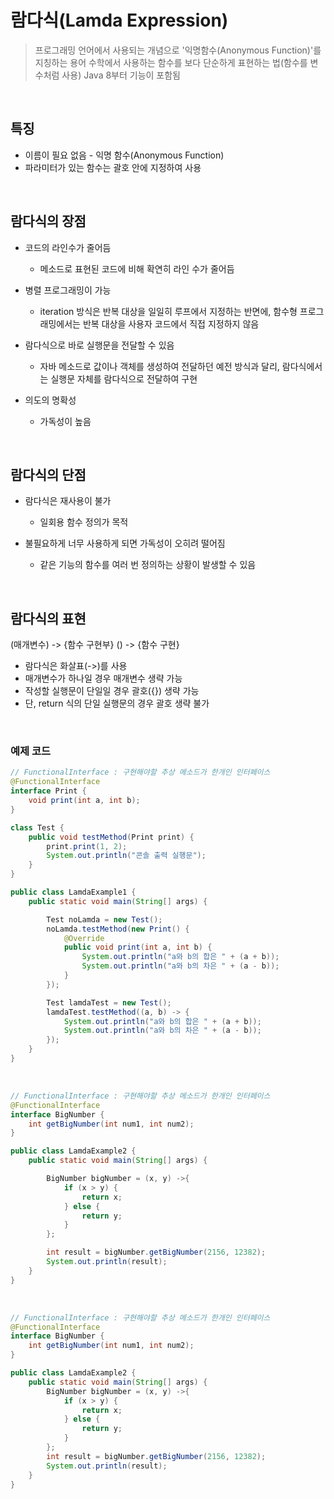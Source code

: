# 람다식(Lamda Expression)
>프로그래밍 언어에서 사용되는 개념으로 '익명함수(Anonymous Function)'를 지칭하는 용어
>수학에서 사용하는 함수를 보다 단순하게 표현하는 법(함수를 변수처럼 사용)
>Java 8부터 기능이 포함됨

<br>

## 특징
  * 이름이 필요 없음 - 익명 함수(Anonymous Function)
  * 파라미터가 있는 함수는 괄호 안에 지정하여 사용

<br>

## 람다식의 장점

  * 코드의 라인수가 줄어듬

    - 메소드로 표현된 코드에 비해 확연히 라인 수가 줄어듬

  * 병렬 프로그래밍이 가능
  
    - iteration 방식은 반복 대상을 일일히 루프에서 지정하는 반면에, 함수형 프로그래밍에서는 반복 대상을 사용자 코드에서 직접 지정하지 않음

  * 람다식으로 바로 실행문을 전달할 수 있음

    - 자바 메소드로 값이나 객체를 생성하여 전달하던 예전 방식과 달리, 람다식에서는 실행문 자체를 람다식으로 전달하여 구현

  * 의도의 명확성

    - 가독성이 높음

<br>

## 람다식의 단점

  * 람다식은 재사용이 불가

    - 일회용 함수 정의가 목적

  * 불필요하게 너무 사용하게 되면 가독성이 오히려 떨어짐

    - 같은 기능의 함수를 여러 번 정의하는 상황이 발생할 수 있음

<br>


## 람다식의 표현

(매개변수) -> {함수 구현부}
() -> {함수 구현}

  * 람다식은 화살표(->)를 사용
  * 매개변수가 하나일 경우 매개변수 생략 가능
  * 작성할 실행문이 단일일 경우 괄호({}) 생략 가능
  * 단, return 식의 단일 실행문의 경우 괄호 생략 불가

<br>

### 예제 코드

```java
// FunctionalInterface : 구현해야할 추상 메소드가 한개인 인터페이스
@FunctionalInterface
interface Print {
    void print(int a, int b);
}

class Test {
    public void testMethod(Print print) {
        print.print(1, 2);
        System.out.println("콘솔 출력 실행문");
    }
}

public class LamdaExample1 {
    public static void main(String[] args) {

        Test noLamda = new Test();
        noLamda.testMethod(new Print() {
            @Override
            public void print(int a, int b) {
                System.out.println("a와 b의 합은 " + (a + b));
                System.out.println("a와 b의 차은 " + (a - b));
            }
        });

        Test lamdaTest = new Test();
        lamdaTest.testMethod((a, b) -> {
            System.out.println("a와 b의 합은 " + (a + b));
            System.out.println("a와 b의 차은 " + (a - b));
        });
    }
}
```

<br>

```java
// FunctionalInterface : 구현해야할 추상 메소드가 한개인 인터페이스
@FunctionalInterface
interface BigNumber {
    int getBigNumber(int num1, int num2);
}

public class LamdaExample2 {
    public static void main(String[] args) {

        BigNumber bigNumber = (x, y) ->{
            if (x > y) {
                return x;
            } else {
                return y;
            }
        };

        int result = bigNumber.getBigNumber(2156, 12382);
        System.out.println(result);
    }
}
```

<br>

```java
// FunctionalInterface : 구현해야할 추상 메소드가 한개인 인터페이스
@FunctionalInterface
interface BigNumber {
    int getBigNumber(int num1, int num2);
}

public class LamdaExample2 {
    public static void main(String[] args) {
        BigNumber bigNumber = (x, y) ->{
            if (x > y) {
                return x;
            } else {
                return y;
            }
        };
        int result = bigNumber.getBigNumber(2156, 12382);
        System.out.println(result);
    }
}
```

